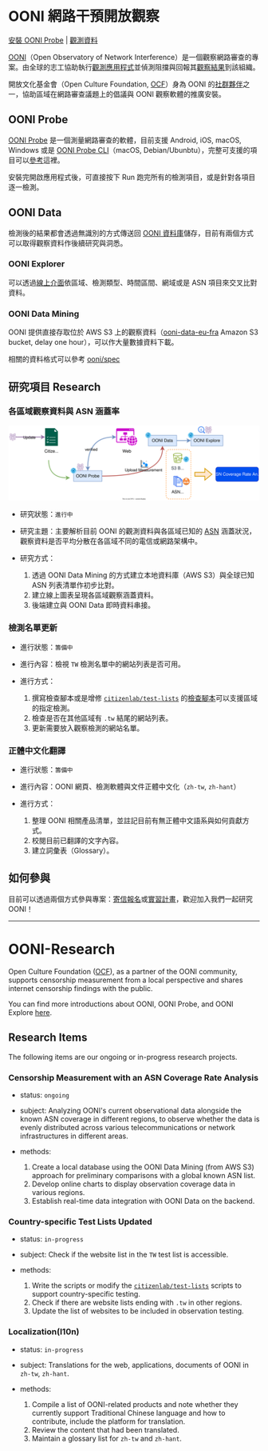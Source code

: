 # OONI 網路干預開放觀察

[安裝 OONI Probe](https://ooni.org/install/) | [觀測資料](https://explorer.ooni.org/)

[OONI](https://ooni.org/)（Open Observatory of Network Interference）是一個觀察網路審查的專案。由全球的志工協助執行[觀測應用程式](https://ooni.org/install/)並偵測阻擋與回報其[觀察結果](https://explorer.ooni.org/)到該組織。

開放文化基金會（Open Culture Foundation, [OCF](https://ocf.tw/)）身為 OONI 的[社群夥伴](https://ooni.org/partners/open-culture-foundation/)之一，協助區域在網路審查議題上的倡議與 OONI 觀察軟體的推廣安裝。

## OONI Probe

[OONI Probe](https://ooni.org/install/) 是一個測量網路審查的軟體，目前支援 Android, iOS, macOS, Windows 或是 [OONI Probe CLI](https://ooni.org/install/cli)（macOS, Debian/Ubunbtu），完整可支援的項目可以[參考](https://ooni.org/install/all)這裡。

安裝完開啟應用程式後，可直接按下 Run 跑完所有的檢測項目，或是針對各項目逐一檢測。

## OONI Data

檢測後的結果都會透過無識別的方式傳送回 [OONI 資料庫](https://ooni.org/data/)儲存，目前有兩個方式可以取得觀察資料作後續研究與洞悉。

### OONI Explorer

可以透過[線上介面](https://explorer.ooni.org/)依區域、檢測類型、時間區間、網域或是 ASN 項目來交叉比對資料。

### OONI Data Mining

OONI 提供直接存取位於 AWS S3 上的觀察資料（[ooni-data-eu-fra](https://ooni-data-eu-fra.s3.eu-central-1.amazonaws.com/) Amazon S3 bucket, delay one hour），可以作大量數據資料下載。

相關的資料格式可以參考 [ooni/spec](https://github.com/ooni/spec)

## 研究項目 Research

### 各區域觀察資料與 ASN 涵蓋率

![ooni asn data flow](asn_coverage/img/ooni-asn.svg)

- 研究狀態：`進行中`

- 研究主題：主要解析目前 OONI 的觀測資料與各區域已知的 [ASN](https://www.cloudflare.com/zh-tw/learning/network-layer/what-is-an-autonomous-system/) 涵蓋狀況，觀察資料是否平均分散在各區域不同的電信或網路架構中。

- 研究方式：
    1. 透過 OONI Data Mining 的方式建立本地資料庫（AWS S3）與全球已知 ASN 列表清單作初步比對。
    2. 建立線上圖表呈現各區域觀察涵蓋資料。
    3. 後端建立與 OONI Data 即時資料串接。

### 檢測名單更新

- 進行狀態：`籌備中`

- 進行內容：檢視 `TW` 檢測名單中的網站列表是否可用。

- 進行方式：
    1. 撰寫檢查腳本或是增修 [`citizenlab/test-lists`](https://github.com/citizenlab/test-lists) 的[檢查腳本](https://github.com/citizenlab/test-lists/blob/master/scripts/prune-dead-urls.py)可以支援區域的指定檢測。
    2. 檢查是否在其他區域有 `.tw` 結尾的網站列表。
    3. 更新需要放入觀察檢測的網站名單。

### 正體中文化翻譯

- 進行狀態：`籌備中`

- 進行內容：OONI 網頁、檢測軟體與文件正體中文化（`zh-tw`, `zh-hant`）

- 進行方式：
   1. 整理 OONI 相關產品清單，並註記目前有無正體中文語系與如何貢獻方式。
   2. 校閱目前已翻譯的文字內容。
   3. 建立詞彙表（Glossary）。

## 如何參與

目前可以透過兩個方式參與專案：[寄信報名](mailto:"OCF%20財團法人開放文化基金會"%20<hi@ocf.tw>?subject=[OONI]%20參與計畫&body=請簡短自我介紹，後續會有專案人員與您聯絡)或[實習計畫](https://blog.ocf.tw/2023/09/ooni.html)，歡迎加入我們一起研究 OONI！

---

# OONI-Research

Open Culture Foundation ([OCF](https://ocf.tw/)), as a partner of the OONI community, supports censorship measurement from a local perspective and shares internet censorship findings with the public.

You can find more introductions about OONI, OONI Probe, and OONI Explore [here](https://ooni.org/).

## Research Items

The following items are our ongoing or in-progress research projects.

### Censorship Measurement with an ASN Coverage Rate Analysis

- status: `ongoing`

- subject: Analyzing OONI's current observational data alongside the known ASN coverage in different regions, to observe whether the data is evenly distributed across various telecommunications or network infrastructures in different areas.

- methods:
    1. Create a local database using the OONI Data Mining (from AWS S3) approach for preliminary comparisons with a global known ASN list.
    2. Develop online charts to display observation coverage data in various regions.
    3. Establish real-time data integration with OONI Data on the backend.

### Country-specific Test Lists Updated

- status: `in-progress`

- subject: Check if the website list in the `TW` test list is accessible.

- methods:
    1. Write the scripts or modify the [`citizenlab/test-lists`](https://github.com/citizenlab/test-lists) scripts to support country-specific testing.
    2. Check if there are website lists ending with `.tw` in other regions.
    3. Update the list of websites to be included in observation testing.

### Localization(l10n)

- status: `in-progress`

- subject: Translations for the web, applications, documents of OONI in `zh-tw`, `zh-hant`.

- methods:
    1. Compile a list of OONI-related products and note whether they currently support Traditional Chinese language and how to contribute, include the platform for translation.
    2. Review the content that had been translated.
    3. Maintain a glossary list for `zh-tw` and `zh-hant`.
